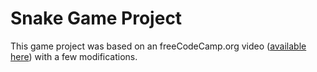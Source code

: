 # Snake Game Project
 This game project was based on an freeCodeCamp.org video ([available here](https://youtu.be/8dfePlONtls)) with a few modifications.

